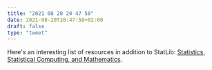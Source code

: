 ```yaml
---
title: "2021 08 20 20 47 58"
date: 2021-08-20T20:47:58+02:00
draft: false
type: "tweet"
---
```

Here's an interesting list of resources in addition to StatLib: [Statistics, Statistical Computing, and Mathematics](https://www.pibburns.com/statmath.htm).
